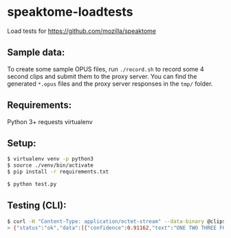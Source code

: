 # speaktome-loadtests

Load tests for https://github.com/mozilla/speaktome

## Sample data:

To create some sample OPUS files, run `./record.sh` to record some 4 second clips and submit them to the proxy server. You can find the generated `*.opus` files and the proxy server responses in the `tmp/` folder.

## Requirements:

Python 3+
requests
virtualenv

## Setup:

```sh
$ virtualenv venv -p python3
$ source ./venv/bin/activate
$ pip install -r requirements.txt

$ python test.py
```

## Testing (CLI):

```sh
$ curl -H "Content-Type: application/octet-stream" --data-binary @clips/1.opus https://speaktome.stage.mozaws.net/asr
> {"status":"ok","data":[{"confidence":0.91162,"text":"ONE TWO THREE FOUR FIVE SIX SEVEN"},{"confidence":0.915788,"text":"ONE TWO THREE FOUR FIVE SIX SEVEN EIGHT"},{"confidence":0.914959,"text":"ONE TWO THREE FOUR FIVE SIX SEVEN SIX"},{"confidence":0.91876,"text":"ONE TWO THREE FOUR FIVE SIX SEVEN A M"},{"confidence":0.918655,"text":"ONE TWO THREE FOUR FIVE SIX SEVEN P M"},{"confidence":0.914386,"text":"ONE TWO THREE FOUR FIVE SIX SEVEN THREE"},{"confidence":0.918332,"text":"ONE TWO THREE FOUR FIVE SIX SEVEN EIGHT EIGHT"},{"confidence":0.913997,"text":"ONE TWO THREE FOUR FIVE SIX SEVEN PM"},{"confidence":0.913682,"text":"ONE TWO THREE FOUR FIVE SIX SEVEN PLEASE"},{"confidence":0.913729,"text":"ONE TWO THREE FOUR FIVE SIX SEVEN DAYS"}]}
```
